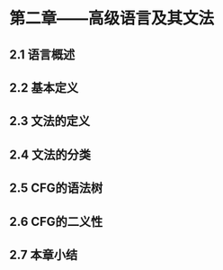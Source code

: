 # 第二章——高级语言及其文法

## 2.1 语言概述
## 2.2 基本定义
## 2.3 文法的定义
## 2.4 文法的分类
## 2.5 CFG的语法树
## 2.6 CFG的二义性
## 2.7 本章小结















